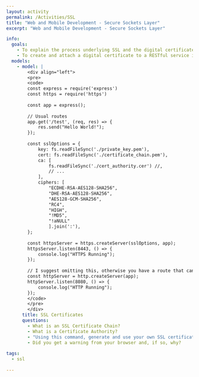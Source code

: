 ```yaml
---
layout: activity
permalink: /Activities/SSL
title: "Web and Mobile Development - Secure Sockets Layer"
excerpt: "Web and Mobile Development - Secure Sockets Layer"

info:
  goals: 
    - To explain the process underlying SSL and the digital certificate for authentication and encryption
    - To create and attach a digital certificate to a RESTful service in node.js
  models:
    - model: |
        <div align="left">
        <pre>
        <code>
        const express = require('express')
        const https = require('https')
        
        const app = express();
        
        // Usual routes
        app.get('/test', (req, res) => {
            res.send("Hello World!");
        });
        
        const sslOptions = {
            key: fs.readFileSync('./private_key.pem'),
            cert: fs.readFileSync('./certificate_chain.pem'),
            ca: [
                fs.readFileSync('./cert_authority.cer') //,      
                // ...
            ],
            ciphers: [
                "ECDHE-RSA-AES128-SHA256",
                "DHE-RSA-AES128-SHA256",
                "AES128-GCM-SHA256",
                "RC4",
                "HIGH",
                "!MD5",
                "!aNULL"
                ].join(':'),            
        };
        
        const httpsServer = https.createServer(sslOptions, app);
        httpsServer.listen(8443, () => {
            console.log("HTTPS Running");
        });
        
        // I suggest omitting this, otherwise you have a route that can be invoked in clear text!
        const httpServer = http.createServer(app);
        httpServer.listen(8080, () => {
            console.log("HTTP Running");
        });
        </code>
        </pre>
        </div>
      title: SSL Certificates
      questions:
        - What is an SSL Certificate Chain?
        - What is a Certificate Authority?
        - "Using this command, generate and use your own SSL certificate: <code>openssl genrsa -out private_key.pem && openssl req -new -key private_key.pem -out csr.pem && openssl x509 -req -days 9999 -in csr.pem -signkey private_key.pem -out certificate_chain.pem</code>.  Add these to a node.js program and invoke an endpoint over https."
        - Did you get a warning from your browser and, if so, why?
        
tags:
  - ssl
  
---
```


